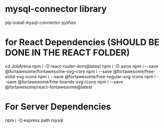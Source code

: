 # mysql-connector library
pip install mysql-connector-python

# for React Dependencies (SHOULD BE DONE IN THE REACT FOLDER)
cd JobArena
npm i -D react-router-dom@latest
npm i -D axios
npm i --save @fortawesome/fontawesome-svg-core
npm i --save @fortawesome/free-solid-svg-icons
npm i --save @fortawesome/free-regular-svg-icons
npm i --save @fortawesome/free-brands-svg-icons
npm i --save @fortawesome/react-fontawesome@latest

# For Server Dependencies
npm i -D express path mysql 